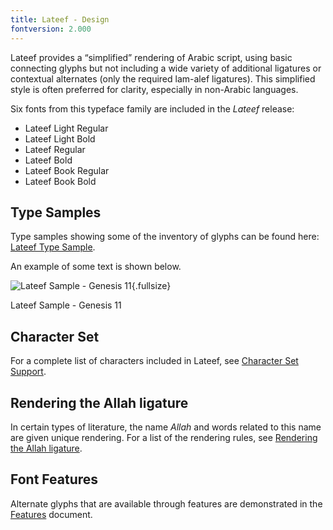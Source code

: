 ```yaml
---
title: Lateef - Design
fontversion: 2.000
---
```


Lateef provides a &#x201c;simplified&#x201d; rendering of Arabic script, using basic connecting glyphs but not including a wide variety of additional ligatures or contextual alternates (only the required lam-alef ligatures). This simplified style is often preferred for clarity, especially in non-Arabic languages.

Six fonts from this typeface family are included in the *Lateef* release:

- Lateef Light Regular
- Lateef Light Bold
- Lateef Regular
- Lateef Bold
- Lateef Book Regular
- Lateef Book Bold



## Type Samples

Type samples showing some of the inventory of glyphs can be found here: 
[Lateef Type Sample](sample.md).

An example of some text is shown below. 

![Lateef Sample - Genesis 11](assets/images/LateefGen11_LO.png){.fullsize}
<!-- PRODUCT SITE IMAGE SRC https://software.sil.org/lateef/wp-content/uploads/sites/30/2017/03/LateefGen11_LO.png -->
<figcaption>Lateef Sample - Genesis 11</figcaption>

## Character Set

For a complete list of characters included in Lateef, see [Character Set Support](charset.md).

## Rendering the Allah ligature

In certain types of literature, the name *Allah* and words related to this name are given unique rendering. For a list of the rendering rules, see [Rendering the Allah ligature](allah.md).


## Font Features

Alternate glyphs that are available through features are demonstrated in the [Features](features.md) document. 
